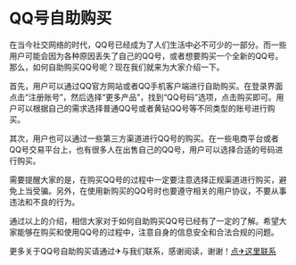 # QQ号自助购买

在当今社交网络的时代，QQ号已经成为了人们生活中必不可少的一部分。而一些用户可能会因为各种原因丢失了自己的QQ号，或者想要购买一个全新的QQ号。那么，如何自助购买QQ号呢？现在我们就来为大家介绍一下。

首先，用户可以通过QQ官方网站或者QQ手机客户端进行自助购买。在登录界面点击“注册账号”，然后选择“更多产品”，找到“QQ号码”选项，点击购买即可。用户可以根据自己的需求选择普通QQ号或者黄钻QQ号等不同类型的账号进行购买。

其次，用户也可以通过一些第三方渠道进行QQ号的购买。在一些电商平台或者QQ号交易平台上，也有很多人在出售自己的QQ号，用户可以选择合适的号码进行购买。

需要提醒大家的是，在购买QQ号的过程中一定要注意选择正规渠道进行购买，避免上当受骗。另外，在使用新购买的QQ号时也要遵守相关的用户协议，不要从事违法和不良的行为。

通过以上的介绍，相信大家对于如何自助购买QQ号已经有了一定的了解。希望大家能够在购买和使用QQ号的过程中，注意自身的信息安全和合法合规的问题。

更多关于QQ号自助购买请通过✈与我们联系，感谢阅读，谢谢！[点✈这里联系](https://lm.k02.cc)